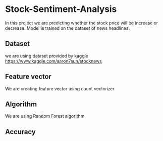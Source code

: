 # Stock-Sentiment-Analysis
 
In this project we are predicting whether the stock price will be increase or decrease. Model is trained on the dataset of news headlines.
## Dataset
we are using dataset provided by kaggle https://www.kaggle.com/aaron7sun/stocknews
## Feature vector
We are creating feature vector using count vectorizer 
## Algorithm
We are using Random Forest algorithm 
## Accuracy
